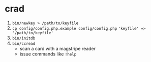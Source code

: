 # crad

1. `bin/newkey > /path/to/keyfile`
2. `cp config/config.php.example config/config.php`
   `'keyfile' => '/path/to/keyfile'`
3. `bin/initdb`
4. `bin/ccread`
   * scan a card with a magstripe reader
   * issue commands like `!help`
